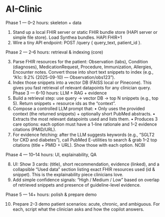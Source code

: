 # AI-Clinic
Phase 1 — 0–2 hours: skeleton + data

1.	Stand up a local FHIR server or static FHIR bundle store (HAPI server or simple file store). Load Synthea bundles. HAPI FHIR+1
2.	Wire a tiny API endpoint: POST /query { query_text, patient_id }.

Phase 2 — 2–6 hours: retrieval & indexing (core)

3. Parse FHIR resources for the patient: Observation (labs), Condition (diagnoses), MedicationRequest, Procedure, Immunization, Allergies, Encounter notes. Convert those into short text snippets to index (e.g., “A1c: 9.2% (2025-09-10) — Observation/obs123”).
4. Index those snippets into a vector DB (FAISS local or Pinecone). This gives you fast retrieval of relevant datapoints for any clinician query.
Phase 3 — 6–10 hours: LLM + RAG + evidence
5. Build a retrieval step: use query → vector DB → top N snippets (e.g., top 5). Return snippets + resource ids as the “context”.
6. Compose a controlled LLM prompt that:
  •	Only uses the provided context (the returned snippets) + optionally short PubMed abstracts.
  •	Extracts the most relevant datapoints used and lists them.
  •	Produces 3 care options: each option must have a 1-line rationale and 1–2 evidence citations (PMID/URL).
7.	For evidence fetching: after the LLM suggests keywords (e.g., “SGLT2 for CKD and diabetes”), call PubMed E-utilities to search & grab 1–2 top citations (title + PMID + URL). Show those with each option. NCBI

Phase 4 — 10–14 hours: UI, explainability, QA

8. UI: Show 3 cards: (title), short recommendation, evidence (linked), and a collapsible “Used data” section listing exact FHIR resources used (id & snippet). This is the explainability piece clinicians love.
9. Add simple confidence signals: “High / Medium / Low” based on overlap of retrieved snippets and presence of guideline-level evidence.

Phase 5 — 14+ hours: polish & prepare demo

10. Prepare 2–3 demo patient scenarios: acute, chronic, and ambiguous. For each, script what the clinician asks and how the copilot answers.

